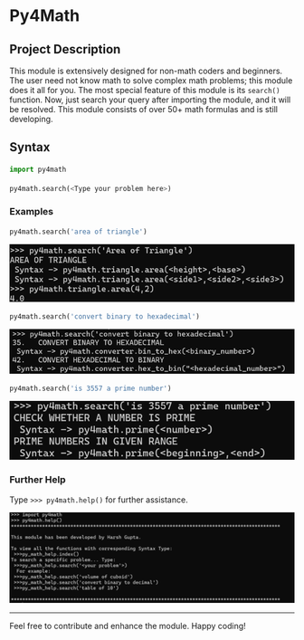 # Py4Math

## Project Description
This module is extensively designed for non-math coders and beginners. The user need not know math to solve complex math problems; this module does it all for you. The most special feature of this module is its `search()` function. Now, just search your query after importing the module, and it will be resolved. This module consists of over 50+ math formulas and is still developing.

## Syntax

```python
import py4math

py4math.search(<Type your problem here>)
```

### Examples

```python
py4math.search('area of triangle')
```
![](https://github.com/2003HARSH/Py4Math/blob/main/docs/static/2.png)

```python
py4math.search('convert binary to hexadecimal')
```
![](https://github.com/2003HARSH/Py4Math/blob/main/docs/static/3.png)

```python
py4math.search('is 3557 a prime number')
```
![](https://github.com/2003HARSH/Py4Math/blob/main/docs/static/4.png)

### Further Help

Type `>>> py4math.help()` for further assistance.

![](https://github.com/2003HARSH/Py4Math/blob/main/docs/static/1.png)

---

Feel free to contribute and enhance the module. Happy coding!
